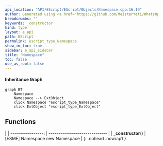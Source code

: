 ```yaml
---
api_location: "API/EScript/EScript/Objects/Namespace.cpp:16:19"
author: Generated using <a href="https://github.com/MeisterYeti/WhatsUpDoc">WhatsUpDoc</a>
breadcrumbs: ""
keywords: _constructor
kind: type
layout: e_api
path: EScript
permalink: escript_type_Namespace
show_in_toc: true
sidebar: e_api_sidebar
title: "Namespace"
toc: false
use_as_root: false
---
```


#### Inheritance Graph

```mermaid
graph BT
	Namespace
	Namespace --> ExtObject
	click Namespace "escript_type_Namespace"
	click ExtObject "escript_type_ExtObject"
```

## Functions

|
| -----------------: | ------------------------------ | 
| **_constructor**() | [ESMF] Namespace new Namespace | 
{: .nohead .nowrap1 }

